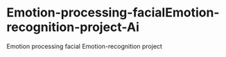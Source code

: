 # Emotion-processing-facialEmotion-recognition-project-Ai
Emotion processing facial Emotion-recognition project
